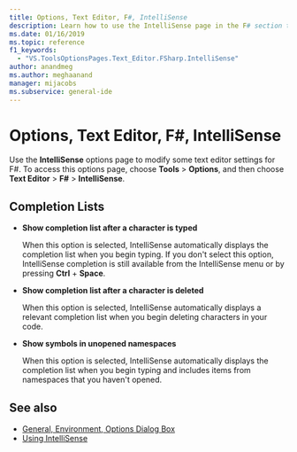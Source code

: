 ```yaml
---
title: Options, Text Editor, F#, IntelliSense
description: Learn how to use the IntelliSense page in the F# section to modify the text editor IntelliSense settings for F#.
ms.date: 01/16/2019
ms.topic: reference
f1_keywords:
  - "VS.ToolsOptionsPages.Text_Editor.FSharp.IntelliSense"
author: anandmeg
ms.author: meghaanand
manager: mijacobs
ms.subservice: general-ide
---
```

# Options, Text Editor, F#, IntelliSense

Use the **IntelliSense** options page to modify some text editor settings for F#. To access this options page, choose **Tools** > **Options**, and then choose **Text Editor** > **F#** > **IntelliSense**.

## Completion Lists

- **Show completion list after a character is typed**

   When this option is selected, IntelliSense automatically displays the completion list when you begin typing. If you don't select this option, IntelliSense completion is still available from the IntelliSense menu or by pressing **Ctrl** + **Space**.

- **Show completion list after a character is deleted**

   When this option is selected, IntelliSense automatically displays a relevant completion list when you begin deleting characters in your code.

- **Show symbols in unopened namespaces**

   When this option is selected, IntelliSense automatically displays the completion list when you begin typing and includes items from namespaces that you haven't opened.

## See also

- [General, Environment, Options Dialog Box](../../ide/reference/general-environment-options-dialog-box.md)
- [Using IntelliSense](../../ide/using-intellisense.md)
